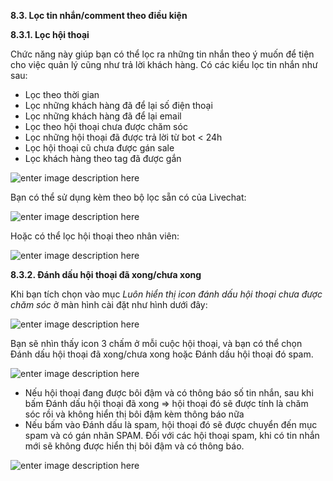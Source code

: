 **8.3. Lọc tin nhắn/comment theo điều kiện**

**8.3.1. Lọc hội thoại** 

Chức năng này giúp bạn có thể lọc ra những tin nhắn theo ý muốn để tiện cho việc quản lý cũng như trả lời khách hàng. Có các kiểu lọc tin nhắn như sau:

- Lọc theo thời gian
- Lọc những khách hàng đã để lại số điện thoại
- Lọc những khách hàng đã để lại email 
- Lọc theo hội thoại chưa được chăm sóc
- Lọc những hội thoại đã được trả lời từ bot < 24h
- Lọc hội thoại cũ chưa được gán sale
-  Lọc khách hàng theo tag đã được gắn 

![enter image description here](https://static8.muarecdn.com/original/muare/images/2020/12/26/5827506_21.jpg)

Bạn có thể sử dụng kèm theo bộ lọc sẵn có của Livechat:

![enter image description here](https://static8.muarecdn.com/original/muare/images/2020/12/26/5827514_22.jpg)

Hoặc có thể lọc hội thoại theo nhân viên:

![enter image description here](https://static8.muarecdn.com/original/muare/images/2020/12/26/5827521_25.jpg)

**8.3.2. Đánh dấu hội thoại đã xong/chưa xong**

Khi bạn tích chọn vào mục *Luôn hiển thị icon đánh dấu hội thoại chưa được chăm sóc* ở màn hình cài đặt như hình dưới đây:

![enter image description here](https://static8.muarecdn.com/original/muare/images/2020/12/26/5827519_23.jpg)

Bạn sẽ nhìn thấy icon 3 chấm ở mỗi cuộc hội thoại, và bạn có thể chọn Đánh dấu hội thoại đã xong/chưa xong hoặc Đánh dấu hội thoại đó spam.

![enter image description here](https://static8.muarecdn.com/original/muare/images/2020/12/26/5827520_24.jpg)

- Nếu hội thoại đang được bôi đậm và có thông báo số tin nhắn, sau khi bấm Đánh dấu hội thoại đã xong => hội thoại đó sẽ được tính là chăm sóc rồi và không hiển thị bôi đậm kèm thông báo nữa
- Nếu bấm vào Đánh dấu là spam, hội thoại đó sẽ được chuyển đến mục spam và có gán nhãn SPAM. Đối với các hội thoại spam, khi có tin nhắn mới sẽ không được hiển thị bôi đậm và có thông báo.

![enter image description here](https://static8.muarecdn.com/original/muare/images/2020/12/26/5827524_26.jpg)


